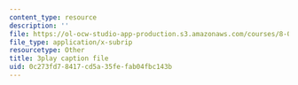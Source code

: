 ```yaml
---
content_type: resource
description: ''
file: https://ol-ocw-studio-app-production.s3.amazonaws.com/courses/8-01sc-classical-mechanics-fall-2016/0c273fd78417cd5a35fefab04fbc143b_83NmtaE7fEk.srt
file_type: application/x-subrip
resourcetype: Other
title: 3play caption file
uid: 0c273fd7-8417-cd5a-35fe-fab04fbc143b
---
```

